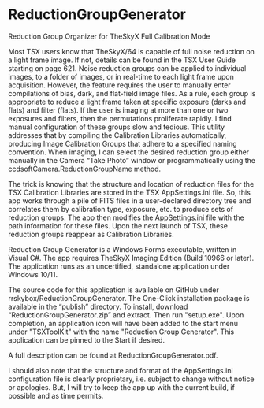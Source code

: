 # ReductionGroupGenerator

Reduction Group Organizer for TheSkyX Full Calibration Mode

Most TSX users know that TheSkyX/64 is capable of full noise reduction on a light frame image.  If not, details can be found in the TSX User Guide starting on page 621.  Noise reduction groups can be applied to individual images, to a folder of images, or in real-time to each light frame upon acquisition.  However, the feature requires the user to manually enter compilations of bias, dark, and flat-field image files.  As a rule, each group is appropriate to reduce a light frame taken at specific exposure (darks and flats) and filter (flats).  If the user is imaging at more than one or two exposures and filters, then the permutations proliferate rapidly.  I find manual configuration of these groups slow and tedious.  This utility addresses that by compiling the Calibration Libraries automatically, producing Image Calibration Groups that adhere to a specified naming convention.  When imaging, I can select the desired reduction group either manually in the Camera “Take Photo” window or programmatically using the ccdsoftCamera.ReductionGroupName method.

The trick is knowing that the structure and location of reduction files for the TSX Calibration Libraries are stored in the TSX AppSettings.ini file.  So, this app works through a pile of FITS files in a user-declared directory tree and correlates them by calibration type, exposure, etc.  to produce sets of reduction groups.  The app then modifies the AppSettings.ini file with the path information for these files.  Upon the next launch of TSX, these reduction groups reappear as Calibration Libraries.

Reduction Group Generator is a Windows Forms executable, written in Visual C#.  The app requires TheSkyX Imaging Edition (Build 10966 or later). The application runs as an uncertified, standalone application under Windows 10/11. 

The source code for this application is available on GitHub under rrskybox/ReductionGroupGenerator.  The One-Click installation package is available in the “publish” directory.  To install, download “ReductionGroupGenerator.zip” and extract. Then run "setup.exe".  Upon completion, an application icon will have been added to the start menu under "TSXToolKit" with the name "Reduction Group Generator".  This application can be pinned to the Start if desired.

A full description can be found at ReductionGroupGenerator.pdf.

I should also note that the structure and format of the AppSettings.ini configuration file is clearly proprietary, i.e. subject to change without notice or apologies.  But, I will try to keep the app up with the current build, if possible and as time permits.
